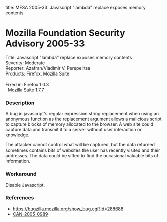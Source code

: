 title: MFSA 2005-33: Javascript "lambda" replace exposes memory contents

<h1>Mozilla Foundation Security Advisory 2005-33</h1>

<p><span class="label">Title:</span>      Javascript "lambda" replace exposes memory contents<br/>
<span class="label">Severity:</span>   Moderate<br/>
<span class="label">Reporter:</span>   Azafran/Vladimir V. Perepelitsa<br/>
<span class="label">Products:</span>   Firefox, Mozilla Suite<br/>
<br/>
<span class="label">Fixed in:</span>   Firefox 1.0.3<br/>
<span class="label">&#160;</span>      Mozilla Suite 1.7.7</p>

<h3>Description</h3>

<p>A bug in javascript's regular expression string replacement when using an
anonymous function as the replacement argument allows a malicious script
to capture blocks of memory allocated to the browser. A web site could
capture data and transmit it to a server without user interaction or
knowledge.</p>

<p>The attacker cannot control what will be captured, but the data returned
sometimes contains bits of websites the user has recently visited and
their addresses. The data could be sifted to find the occasional valuable
bits of information.</p>

<h3>Workaround</h3>

<p>Disable Javascript.</p>

<h3>References</h3>

<ul>
<li><a href="https://bugzilla.mozilla.org/show_bug.cgi?id=288688">
https://bugzilla.mozilla.org/show_bug.cgi?id=288688</a></li>
<li><a href="http://www.cve.mitre.org/cgi-bin/cvename.cgi?name=CAN-2005-0989">CAN-2005-0989</a></li>
</ul>



